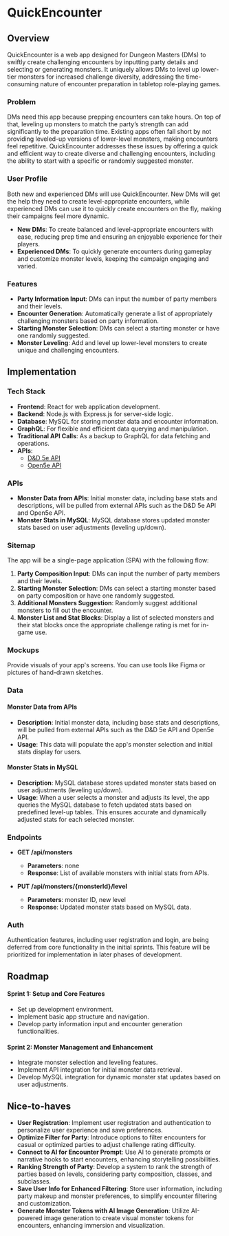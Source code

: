 # QuickEncounter

## Overview

QuickEncounter is a web app designed for Dungeon Masters (DMs) to swiftly create challenging encounters by inputting party details and selecting or generating monsters. It uniquely allows DMs to level up lower-tier monsters for increased challenge diversity, addressing the time-consuming nature of encounter preparation in tabletop role-playing games.

### Problem

DMs need this app because prepping encounters can take hours. On top of that, leveling up monsters to match the party’s strength can add significantly to the preparation time. Existing apps often fall short by not providing leveled-up versions of lower-level monsters, making encounters feel repetitive. QuickEncounter addresses these issues by offering a quick and efficient way to create diverse and challenging encounters, including the ability to start with a specific or randomly suggested monster.

### User Profile

Both new and experienced DMs will use QuickEncounter. New DMs will get the help they need to create level-appropriate encounters, while experienced DMs can use it to quickly create encounters on the fly, making their campaigns feel more dynamic.

- **New DMs**: To create balanced and level-appropriate encounters with ease, reducing prep time and ensuring an enjoyable experience for their players.
- **Experienced DMs**: To quickly generate encounters during gameplay and customize monster levels, keeping the campaign engaging and varied.

### Features

- **Party Information Input**: DMs can input the number of party members and their levels.
- **Encounter Generation**: Automatically generate a list of appropriately challenging monsters based on party information.
- **Starting Monster Selection**: DMs can select a starting monster or have one randomly suggested.
- **Monster Leveling**: Add and level up lower-level monsters to create unique and challenging encounters.

## Implementation

### Tech Stack

- **Frontend**: React for web application development.
- **Backend**: Node.js with Express.js for server-side logic.
- **Database**: MySQL for storing monster data and encounter information.
- **GraphQL**: For flexible and efficient data querying and manipulation.
- **Traditional API Calls**: As a backup to GraphQL for data fetching and operations.
- **APIs**:
  - [D&D 5e API](https://www.dnd5eapi.co/)
  - [Open5e API](https://api.open5e.com/)

### APIs

- **Monster Data from APIs**: Initial monster data, including base stats and descriptions, will be pulled from external APIs such as the D&D 5e API and Open5e API.
- **Monster Stats in MySQL**: MySQL database stores updated monster stats based on user adjustments (leveling up/down).

### Sitemap

The app will be a single-page application (SPA) with the following flow:

1.  **Party Composition Input**: DMs can input the number of party members and their levels.
2.  **Starting Monster Selection**: DMs can select a starting monster based on party composition or have one randomly suggested.
3.  **Additional Monsters Suggestion**: Randomly suggest additional monsters to fill out the encounter.
4.  **Monster List and Stat Blocks**: Display a list of selected monsters and their stat blocks once the appropriate challenge rating is met for in-game use.

### Mockups

Provide visuals of your app's screens. You can use tools like Figma or pictures of hand-drawn sketches.

### Data

#### Monster Data from APIs

- **Description**: Initial monster data, including base stats and descriptions, will be pulled from external APIs such as the D&D 5e API and Open5e API.
- **Usage**: This data will populate the app's monster selection and initial stats display for users.

#### Monster Stats in MySQL

- **Description**: MySQL database stores updated monster stats based on user adjustments (leveling up/down).
- **Usage**: When a user selects a monster and adjusts its level, the app queries the MySQL database to fetch updated stats based on predefined level-up tables. This ensures accurate and dynamically adjusted stats for each selected monster.

### Endpoints

- **GET /api/monsters**

  - **Parameters**: none
  - **Response**: List of available monsters with initial stats from APIs.

- **PUT /api/monsters/{monsterId}/level**

  - **Parameters**: monster ID, new level
  - **Response**: Updated monster stats based on MySQL data.

### Auth

Authentication features, including user registration and login, are being deferred from core functionality in the initial sprints. This feature will be prioritized for implementation in later phases of development.

## Roadmap

#### Sprint 1: Setup and Core Features

- Set up development environment.
- Implement basic app structure and navigation.
- Develop party information input and encounter generation functionalities.

#### Sprint 2: Monster Management and Enhancement

- Integrate monster selection and leveling features.
- Implement API integration for initial monster data retrieval.
- Develop MySQL integration for dynamic monster stat updates based on user adjustments.

## Nice-to-haves

- **User Registration**: Implement user registration and authentication to personalize user experience and save preferences.
- **Optimize Filter for Party**: Introduce options to filter encounters for casual or optimized parties to adjust challenge rating difficulty.
- **Connect to AI for Encounter Prompt**: Use AI to generate prompts or narrative hooks to start encounters, enhancing storytelling possibilities.
- **Ranking Strength of Party**: Develop a system to rank the strength of parties based on levels, considering party composition, classes, and subclasses.
- **Save User Info for Enhanced Filtering**: Store user information, including party makeup and monster preferences, to simplify encounter filtering and customization.
- **Generate Monster Tokens with AI Image Generation**: Utilize AI-powered image generation to create visual monster tokens for encounters, enhancing immersion and visualization.
